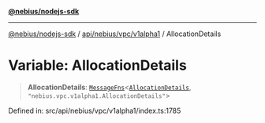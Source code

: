 [**@nebius/nodejs-sdk**](../../../../../README.md)

---

[@nebius/nodejs-sdk](../../../../../README.md) / [api/nebius/vpc/v1alpha1](../README.md) / AllocationDetails

# Variable: AllocationDetails

> **AllocationDetails**: [`MessageFns`](../../../../../runtime/protos/core/interfaces/MessageFns.md)\<[`AllocationDetails`](../interfaces/AllocationDetails.md), `"nebius.vpc.v1alpha1.AllocationDetails"`\>

Defined in: src/api/nebius/vpc/v1alpha1/index.ts:1785
